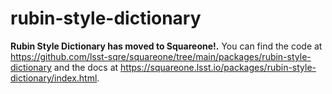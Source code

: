 # rubin-style-dictionary

**Rubin Style Dictionary has moved to Squareone!.** You can find the code at https://github.com/lsst-sqre/squareone/tree/main/packages/rubin-style-dictionary and the docs at https://squareone.lsst.io/packages/rubin-style-dictionary/index.html.
